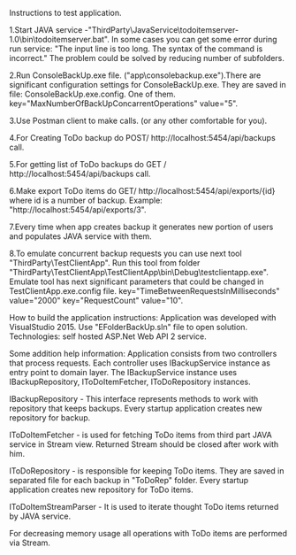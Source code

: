Instructions to test application.

1.Start JAVA service  -"ThirdParty\JavaService\todoitemserver-1.0\bin\todoitemserver.bat". 
In some cases you can get some error during run service: "The input line is too long. The syntax of the command is      incorrect." The problem could be solved by reducing number of subfolders.

2.Run ConsoleBackUp.exe file. ("app\consolebackup.exe").There are significant configuration settings for ConsoleBackUp.exe. They are saved in file: ConsoleBackUp.exe.config. One of them. key="MaxNumberOfBackUpConcarrentOperations" value="5".

3.Use Postman client to make calls. (or any other comfortable for you).

4.For Creating ToDo backup do POST/ http://localhost:5454/api/backups call.

5.For getting list of ToDo backups do GET / http://localhost:5454/api/backups call.

6.Make export ToDo items do GET/ http://localhost:5454/api/exports/{id} where id is a number of backup. Example: "http://localhost:5454/api/exports/3".

7.Every time when app creates backup it generates new portion of users and populates JAVA service with them.

8.To emulate concurrent backup requests you can use next tool "ThirdParty\TestClientApp\". Run this tool from folder 	        "ThirdParty\TestClientApp\TestClientApp\bin\Debug\testclientapp.exe". Emulate tool has next significant parameters that could be changed in TestClientApp.exe.config file. 
key="TimeBetweenRequestsInMilliseconds" value="2000" 
key="RequestCount" value="10".

How to build the application instructions:
Application was developed with VisualStudio 2015. Use "EFolderBackUp.sln" file to open solution.
Technologies: self hosted ASP.Net Web API 2 service.

Some addition help information:
Application consists from two controllers that process requests. Each controller uses IBackupService instance as entry point to domain layer. 
The IBackupService instance uses IBackupRepository, IToDoItemFetcher, IToDoRepository instances.

IBackupRepository - This interface represents methods to work with repository that keeps backups. Every startup application creates new repository for backup.

IToDoItemFetcher - is used for fetching ToDo items from third part JAVA service in Stream view. Returned Stream should be closed after work with him.

IToDoRepository - is responsible for keeping ToDo items. They are saved in separated file for each backup in "ToDoRep" folder. Every startup application creates new repository for ToDo items.

IToDoItemStreamParser - It is used to iterate thought ToDo items returned by JAVA service.

For decreasing memory usage all operations with ToDo items are performed via Stream.
